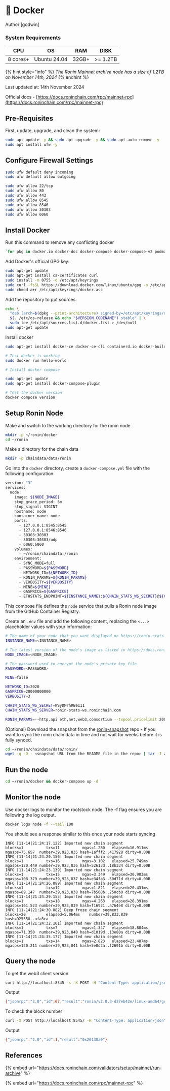 # 🐳 Docker

Author \[godwin]

### System Requirements <a href="#system-requirements" id="system-requirements"></a>

| CPU      | OS           | RAM   | DISK     |
| -------- | ------------ | ----- | -------- |
| 8 cores+ | Ubuntu 24.04 | 32GB+ | >= 1.2TB |

{% hint style="info" %}
_The Ronin Mainnet archive node has a size of 1.2TB on November 14th, 2024_
{% endhint %}

Last updated at: 14th November 2024

Official docs - [https://docs.roninchain.com/rpc/mainnet-rpc](https://docs.roninchain.com/rpc/mainnet-rpc)​

## Pre-Requisites

First, update, upgrade, and clean the system:

```bash
sudo apt update -y && sudo apt upgrade -y && sudo apt auto-remove -y
sudo apt install ufw -y
```

## Configure Firewall Settings&#x20;

```bash
sudo ufw default deny incoming
sudo ufw default allow outgoing

sudo ufw allow 22/tcp
sudo ufw allow 80
sudo ufw allow 443
sudo ufw allow 8545
sudo ufw allow 8546
sudo ufw allow 30303
sudo ufw allow 6060
```

## Install Docker

Run this command to remove any conflicting docker

```bash
`for pkg in docker.io docker-doc docker-compose docker-compose-v2 podman-docker containerd runc; do sudo apt-get remove $pkg; done`
```

Add Docker's official GPG key:

```bash
sudo apt-get update
sudo apt-get install ca-certificates curl
sudo install -m 0755 -d /etc/apt/keyrings
sudo curl -fsSL https://download.docker.com/linux/ubuntu/gpg -o /etc/apt/keyrings/docker.asc
sudo chmod a+r /etc/apt/keyrings/docker.asc
```

Add the repository to ppt sources:

```bash
echo \
  "deb [arch=$(dpkg --print-architecture) signed-by=/etc/apt/keyrings/docker.asc] https://download.docker.com/linux/ubuntu \
  $(. /etc/os-release && echo "$VERSION_CODENAME") stable" | \
  sudo tee /etc/apt/sources.list.d/docker.list > /dev/null
sudo apt-get update
```

Install docker

```bash
sudo apt-get install docker-ce docker-ce-cli containerd.io docker-buildx-plugin docker-compose-plugin

# Test docker is working
sudo docker run hello-world

# Install docker compose

sudo apt-get update
sudo apt-get install docker-compose-plugin

# Test the docker version
docker compose version
```

## Setup Ronin Node

Make and switch to the working directory for the ronin node

```bash
mkdir -p ~/ronin/docker
cd ~/ronin
```

Make a directory for the chain data

```bash
mkdir -p chaindata/data/ronin
```

Go into the `docker` directory, create a `docker-compose.yml` file with the following configuration:

```bash
version: "3"
services:
  node:
    image: ${NODE_IMAGE}
    stop_grace_period: 5m
    stop_signal: SIGINT
    hostname: node
    container_name: node
    ports:
      - 127.0.0.1:8545:8545
      - 127.0.0.1:8546:8546
      - 30303:30303
      - 30303:30303/udp
      - 6060:6060
    volumes:
      - ~/ronin/chaindata:/ronin
    environment:
      - SYNC_MODE=full
      - PASSWORD=${PASSWORD}
      - NETWORK_ID=${NETWORK_ID}
      - RONIN_PARAMS=${RONIN_PARAMS}
      - VERBOSITY=${VERBOSITY}
      - MINE=${MINE}
      - GASPRICE=${GASPRICE}
      - ETHSTATS_ENDPOINT=${INSTANCE_NAME}:${CHAIN_STATS_WS_SECRET}@${CHAIN_STATS_WS_SERVER}:443
```

This compose file defines the `node` service that pulls a Ronin node image from the GitHub Container Registry.

Create an `.env` file and add the following content, replacing the `<...>` placeholder values with your information:

```bash
# The name of your node that you want displayed on https://ronin-stats.roninchain.com/
INSTANCE_NAME=<INSTANCE_NAME>

# The latest version of the node's image as listed in https://docs.roninchain.com/validators/setup/upgrade-validator
NODE_IMAGE=<NODE_IMAGE>

# The password used to encrypt the node's private key file
PASSWORD=<PASSWORD>

MINE=false

NETWORK_ID=2020
GASPRICE=20000000000
VERBOSITY=3

CHAIN_STATS_WS_SECRET=WSyDMrhRBe111
CHAIN_STATS_WS_SERVER=ronin-stats-ws.roninchain.com

RONIN_PARAMS=--http.api eth,net,web3,consortium --txpool.pricelimit 20000000000 --txpool.nolocals --cache 4096 --discovery.dns enrtree://AIGOFYDZH6BGVVALVJLRPHSOYJ434MPFVVQFXJDXHW5ZYORPTGKUI@nodes.roninchain.com
```

(Optional) Download the snapshot from the [ronin-snapshot](https://github.com/axieinfinity/ronin-snapshot) repo - If you want to sync the ronin chain data in time and not wait for weeks before it is fully synced.

```bash
cd ~/ronin/chaindata/data/ronin/
wget -q -O - <snapshot URL from the README file in the repo> | tar -I zstd -xvf -
```

## Run the node

```bash
cd ~/ronin/docker && docker-compose up -d
```

## Monitor the node

Use docker logs to monitor the rootstock node. The -f flag ensures you are following the log output.

```bash
docker logs node -f --tail 100
```

You should see a response similar to this once your node starts syncing

```
INFO [11-14|21:24:17.122] Imported new chain segment               blocks=1          txs=11          mgas=1.280   elapsed=16.911ms   mgasps=75.657  number=39,923,835 hash=1afff2..417928 dirty=0.00B
INFO [11-14|21:24:20.156] Imported new chain segment               blocks=1          txs=16          mgas=3.102   elapsed=25.749ms   mgasps=120.449 number=39,923,836 hash=52613d..18b334 dirty=0.00B
INFO [11-14|21:24:23.139] Imported new chain segment               blocks=1          txs=15          mgas=3.349   elapsed=30.903ms   mgasps=108.379 number=39,923,837 hash=e34fa3..50d71d dirty=0.00B
INFO [11-14|21:24:26.089] Imported new chain segment               blocks=1          txs=12          mgas=1.821   elapsed=20.431ms   mgasps=89.147  number=39,923,838 hash=7b568b..250cb0 dirty=0.00B
INFO [11-14|21:24:29.155] Imported new chain segment               blocks=1          txs=18          mgas=4.263   elapsed=26.391ms   mgasps=161.523 number=39,923,839 hash=f16921..a764e8 dirty=0.00B
INFO [11-14|21:24:30.882] Deep froze chain segment                 blocks=20         elapsed=5.064ms    number=39,833,839 hash=925558..afa3ca
INFO [11-14|21:24:32.101] Imported new chain segment               blocks=1          txs=7           mgas=1.347   elapsed=18.884ms   mgasps=71.350  number=39,923,840 hash=d1019d..13e80a dirty=0.00B
INFO [11-14|21:24:35.177] Imported new chain segment               blocks=1          txs=14          mgas=2.823   elapsed=23.487ms   mgasps=120.211 number=39,923,841 hash=5e0d2a..f2691b dirty=0.00B
```

## Query the node

To get the web3 client version

```bash
curl http://localhost:8545 -s -X POST -H "Content-Type: application/json" --data '{"jsonrpc":"2.0","method":"web3_clientVersion","params":[],"id":67}'
```

Output

```bash
{"jsonrpc":"2.0","id":67,"result":"ronin/v2.8.3-d27eb42e/linux-amd64/go1.20.10"}
```

To check the block number

```bash
curl -X POST http://localhost:8545/ -H "Content-Type: application/json" --data '{"jsonrpc":"2.0", "method":"eth_blockNumber","params":[],"id":1}'
```

Output

```bash
{"jsonrpc":"2.0","id":1,"result":"0x26130a0"}
```

## References

{% embed url="https://docs.roninchain.com/validators/setup/mainnet/run-archive" %}

{% embed url="https://docs.roninchain.com/rpc/mainnet-rpc" %}
